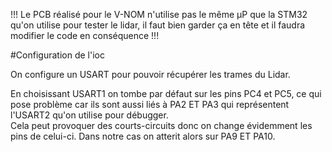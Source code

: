 !!! Le PCB réalisé pour le V-NOM n'utilise pas le même µP que la STM32 qu'on utilise pour tester le lidar, il faut bien garder ça en tête et il faudra modifier le code en conséquence !!!

#Configuration de l'ioc

On configure un USART pour pouvoir récupérer les trames du Lidar. 

En choisissant USART1 on tombe par défaut sur les pins PC4 et PC5, ce qui pose problème car ils sont aussi liés à PA2 ET PA3 qui représentent l'USART2 qu'on utilise pour débugger.  
Cela peut provoquer des courts-circuits donc on change évidemment les pins de celui-ci. Dans notre cas on atterit alors sur PA9 ET PA10.


